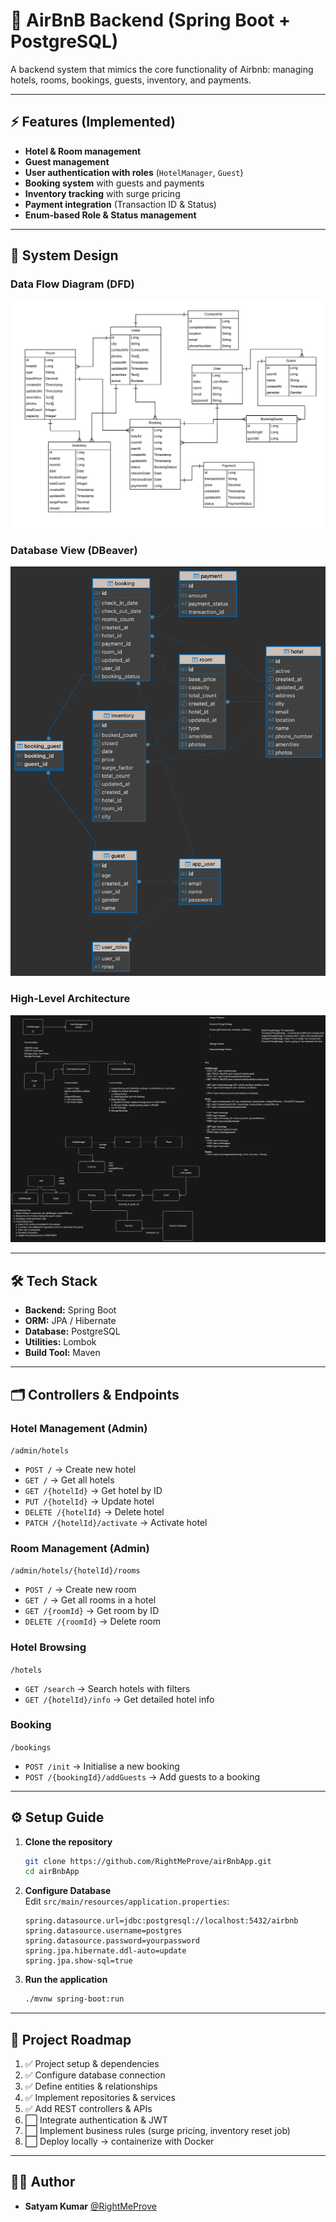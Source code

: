 # 🏨 AirBnB Backend (Spring Boot + PostgreSQL)

A backend system that mimics the core functionality of Airbnb: managing hotels, rooms, bookings, guests, inventory, and payments.

---

## ⚡ Features (Implemented)

- **Hotel & Room management**
- **Guest management**
- **User authentication with roles** (`HotelManager`, `Guest`)
- **Booking system** with guests and payments
- **Inventory tracking** with surge pricing
- **Payment integration** (Transaction ID & Status)
- **Enum-based Role & Status management**

---

## 📐 System Design

### Data Flow Diagram (DFD)
![DFD](./DFD_airBnb.png)

### Database View (DBeaver)
![DFD DBeaver](./DFD_airBnb_DBeaverView.png)

### High-Level Architecture
![System Design](./Design_airBnb.png)

---

## 🛠 Tech Stack

- **Backend:** Spring Boot
- **ORM:** JPA / Hibernate
- **Database:** PostgreSQL
- **Utilities:** Lombok
- **Build Tool:** Maven

---

## 🗂 Controllers & Endpoints

### Hotel Management (Admin)
`/admin/hotels`
- `POST /` → Create new hotel
- `GET /` → Get all hotels
- `GET /{hotelId}` → Get hotel by ID
- `PUT /{hotelId}` → Update hotel
- `DELETE /{hotelId}` → Delete hotel
- `PATCH /{hotelId}/activate` → Activate hotel

### Room Management (Admin)
`/admin/hotels/{hotelId}/rooms`
- `POST /` → Create new room
- `GET /` → Get all rooms in a hotel
- `GET /{roomId}` → Get room by ID
- `DELETE /{roomId}` → Delete room

### Hotel Browsing
`/hotels`
- `GET /search` → Search hotels with filters
- `GET /{hotelId}/info` → Get detailed hotel info

### Booking
`/bookings`
- `POST /init` → Initialise a new booking
- `POST /{bookingId}/addGuests` → Add guests to a booking

---

## ⚙️ Setup Guide

1. **Clone the repository**
   ```bash
   git clone https://github.com/RightMeProve/airBnbApp.git
   cd airBnbApp
   ```

2. **Configure Database**  
   Edit `src/main/resources/application.properties`:
   ```properties
   spring.datasource.url=jdbc:postgresql://localhost:5432/airbnb
   spring.datasource.username=postgres
   spring.datasource.password=yourpassword
   spring.jpa.hibernate.ddl-auto=update
   spring.jpa.show-sql=true
   ```

3. **Run the application**
   ```bash
   ./mvnw spring-boot:run
   ```

---

## 📂 Project Roadmap

1. ✅ Project setup & dependencies
2. ✅ Configure database connection
3. ✅ Define entities & relationships
4. ✅ Implement repositories & services
5. ✅ Add REST controllers & APIs
6. ⬜ Integrate authentication & JWT
7. ⬜ Implement business rules (surge pricing, inventory reset job)
8. ⬜ Deploy locally → containerize with Docker

---

## 👨‍💻 Author

- **Satyam Kumar** [@RightMeProve](https://github.com/RightMeProve)

